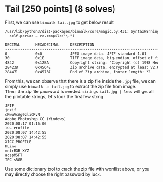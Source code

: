 # Tail [250 points] (8 solves)
First, we can use `binwalk tail.jpg` to get below result.
```txt
/usr/lib/python3/dist-packages/binwalk/core/magic.py:431: SyntaxWarning: invalid escape sequence '\.'
  self.period = re.compile("\.")

DECIMAL       HEXADECIMAL     DESCRIPTION
--------------------------------------------------------------------------------
0             0x0             JPEG image data, JFIF standard 1.01
30            0x1E            TIFF image data, big-endian, offset of first image directory: 8
4842          0x12EA          Copyright string: "Copyright (c) 1998 Hewlett-Packard Company"
284238        0x4564E         Zip archive data, encrypted at least v2.0 to extract, compressed size: 67, uncompressed size: 47, name: flag.txt
284471        0x45737         End of Zip archive, footer length: 22
```
From this, we can observe that there is a zip file inside the `.jpg` file, we can simply use `binwalk -e tail.jpg` to extract the zip file from image.\
Then, the zip file password is needed. `strings tail.jpg | less` will get all the printable strings, let's look the first few string
```txt
JFIF
jExif
cKwuVxAg0zliQFvN
Adobe Photoshop CC (Windows)
2020:08:17 01:16:06
ICC Profile
2020:08:07 14:42:55
2020:08:07 14:42:55
XICC_PROFILE
HLino
mntrRGB XYZ 
acspMSFT
IEC sRGB
```
Use some dictionary tool to crack the zip file with wordlist above, or you may directly choose the right password by luck.